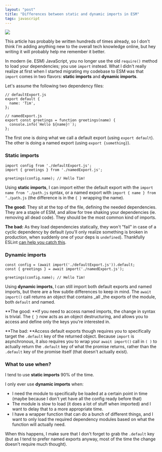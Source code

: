 ```yaml
---
layout: "post"
title: "Differences between static and dynamic imports in ESM"
tags: javascript
---
```


![](/img/files/2025-01-21-import-static-dynamic-differences-esm/header.png)

This article has probably be written hundreds of times already, so I don't think I'm adding anything new to the overall tech knowledge online, but hey writing it will probably help me remember it better.

In modern (ie. ESM) JavaScript, you no longer use the old `require()` method to load your dependencies; you use `import` instead. What I didn't really realize at first when I started migrating my codebase to ESM was that `import` comes in two flavors: **static imports** and **dynamic imports**.

Let's assume the following two dependency files:

```
// defaultExport.js
export default {
  name: 'Tim',
};

// namedExport.js
export const greetings = function greetings(name) {
  console.info(`Hello ${name}!`);
};
```

The first one is doing what we call a default export (using `export default`). The other is doing a named export (using `export {something}`).

### Static imports

```
import config from './defaultExport.js';
import { greetings } from './namedExport.js';

greetings(config.name); // Hello Tim!
```

Using **static imports**, I can import either the default export with the `import name from ‘./path.js` syntax, or a named export with `import { name } from ‘./path.js` (the difference is in the `{ }` wrapping the name).

**The good:** They sit at the top of the file, defining the needed dependencies. They are a staple of ESM, and allow for tree shaking your dependencies (ie. removing all dead code). They should be the most common kind of imports.

**The bad:** As they load dependencies statically, they won't "fail" in case of a cyclic dependency by default (you'll only realize something is broken in production, when suddenly one of your deps is `undefined`). Thankfully ESLint [can help you catch this](https://github.com/import-js/eslint-plugin-import/blob/main/docs/rules/no-cycle.md).

### Dynamic imports

```
const config = (await import('./defaultExport.js')).default;
const { greetings } = await import('./namedExport.js');

greetings(config.name); // Hello Tim!
```

Using **dynamic imports**, I can still import both default exports and named imports, but there are a few subtle differences to keep in mind. The `await import()` call returns an object that contains _all _the exports of the module, both `default` and named. 

**The good: **If you need to access named imports, the change in syntax is trivial. The `{ }` now acts as an object destructuring, and allows you to access and define only the keys you're interested in.

**The bad: **Access default exports though requires you to specifically target the `.default` key of the returned object. Because `import` is asynchronous, it also requires you to wrap your `await import()` call in `( )` to actually return the `.default` key of what the promise returns, rather than the `.default` key of the promise itself (that doesn't actually exist).

### What to use when?

I tend to use **static imports** 90% of the time. 

I only ever use **dynamic imports** when:

- I need the module to specifically be loaded at a certain point in time (maybe because I don't yet have all the config ready before that)
- The module is slow to load (it does a lot of stuff when imported) and I want to delay that to a more appropriate time.
- I have a wrapper function that can do a bunch of different things, and I want to only load the required dependency modules based on what the function will actually need.

When this happens, I make sure that I don't forget to grab the `.default` key (but as I tend to prefer named exports anyway, most of the time the change doesn't require much thought).